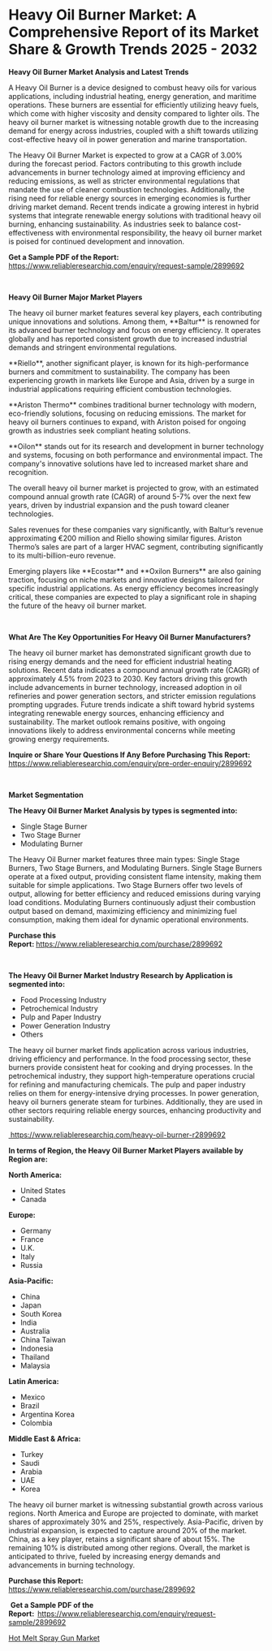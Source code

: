 <p><h1>Heavy Oil Burner Market: A Comprehensive Report of its Market Share & Growth Trends 2025 - 2032</h1></p><p><strong>Heavy Oil Burner Market Analysis and Latest Trends</strong></p>
<p><p>A Heavy Oil Burner is a device designed to combust heavy oils for various applications, including industrial heating, energy generation, and maritime operations. These burners are essential for efficiently utilizing heavy fuels, which come with higher viscosity and density compared to lighter oils. The heavy oil burner market is witnessing notable growth due to the increasing demand for energy across industries, coupled with a shift towards utilizing cost-effective heavy oil in power generation and marine transportation.</p><p>The Heavy Oil Burner Market is expected to grow at a CAGR of 3.00% during the forecast period. Factors contributing to this growth include advancements in burner technology aimed at improving efficiency and reducing emissions, as well as stricter environmental regulations that mandate the use of cleaner combustion technologies. Additionally, the rising need for reliable energy sources in emerging economies is further driving market demand. Recent trends indicate a growing interest in hybrid systems that integrate renewable energy solutions with traditional heavy oil burning, enhancing sustainability. As industries seek to balance cost-effectiveness with environmental responsibility, the heavy oil burner market is poised for continued development and innovation.</p></p>
<p><strong>Get a Sample PDF of the Report:&nbsp;</strong> <a href="https://www.reliableresearchiq.com/enquiry/request-sample/2899692?utm_campaign=3106&utm_medium=2&utm_source=Github&utm_content=ia&utm_term=16032025&utm_id=heavy-oil-burner">https://www.reliableresearchiq.com/enquiry/request-sample/2899692</a></p>
<p>&nbsp;</p>
<p><strong>Heavy Oil Burner Major Market Players</strong></p>
<p><p>The heavy oil burner market features several key players, each contributing unique innovations and solutions. Among them, **Baltur** is renowned for its advanced burner technology and focus on energy efficiency. It operates globally and has reported consistent growth due to increased industrial demands and stringent environmental regulations. </p><p>**Riello**, another significant player, is known for its high-performance burners and commitment to sustainability. The company has been experiencing growth in markets like Europe and Asia, driven by a surge in industrial applications requiring efficient combustion technologies.</p><p>**Ariston Thermo** combines traditional burner technology with modern, eco-friendly solutions, focusing on reducing emissions. The market for heavy oil burners continues to expand, with Ariston poised for ongoing growth as industries seek compliant heating solutions.</p><p>**Oilon** stands out for its research and development in burner technology and systems, focusing on both performance and environmental impact. The company's innovative solutions have led to increased market share and recognition.</p><p>The overall heavy oil burner market is projected to grow, with an estimated compound annual growth rate (CAGR) of around 5-7% over the next few years, driven by industrial expansion and the push toward cleaner technologies.</p><p>Sales revenues for these companies vary significantly, with Baltur’s revenue approximating €200 million and Riello showing similar figures. Ariston Thermo’s sales are part of a larger HVAC segment, contributing significantly to its multi-billion-euro revenue.</p><p>Emerging players like **Ecostar** and **Oxilon Burners** are also gaining traction, focusing on niche markets and innovative designs tailored for specific industrial applications. As energy efficiency becomes increasingly critical, these companies are expected to play a significant role in shaping the future of the heavy oil burner market.</p></p>
<p>&nbsp;</p>
<p><strong>What Are The Key Opportunities For Heavy Oil Burner Manufacturers?</strong></p>
<p><p>The heavy oil burner market has demonstrated significant growth due to rising energy demands and the need for efficient industrial heating solutions. Recent data indicates a compound annual growth rate (CAGR) of approximately 4.5% from 2023 to 2030. Key factors driving this growth include advancements in burner technology, increased adoption in oil refineries and power generation sectors, and stricter emission regulations prompting upgrades. Future trends indicate a shift toward hybrid systems integrating renewable energy sources, enhancing efficiency and sustainability. The market outlook remains positive, with ongoing innovations likely to address environmental concerns while meeting growing energy requirements.</p></p>
<p><strong>Inquire or Share Your Questions If Any Before Purchasing This Report:</strong> <a href="https://www.reliableresearchiq.com/enquiry/pre-order-enquiry/2899692?utm_campaign=3106&utm_medium=2&utm_source=Github&utm_content=ia&utm_term=16032025&utm_id=heavy-oil-burner">https://www.reliableresearchiq.com/enquiry/pre-order-enquiry/2899692</a></p>
<p>&nbsp;</p>
<p><strong>Market Segmentation</strong></p>
<p><strong>The Heavy Oil Burner Market Analysis by types is segmented into:</strong></p>
<p><ul><li>Single Stage Burner</li><li>Two Stage Burner</li><li>Modulating Burner</li></ul></p>
<p><p>The Heavy Oil Burner market features three main types: Single Stage Burners, Two Stage Burners, and Modulating Burners. Single Stage Burners operate at a fixed output, providing consistent flame intensity, making them suitable for simple applications. Two Stage Burners offer two levels of output, allowing for better efficiency and reduced emissions during varying load conditions. Modulating Burners continuously adjust their combustion output based on demand, maximizing efficiency and minimizing fuel consumption, making them ideal for dynamic operational environments.</p></p>
<p><strong>Purchase this Report:&nbsp;</strong><a href="https://www.reliableresearchiq.com/purchase/2899692?utm_campaign=3106&utm_medium=2&utm_source=Github&utm_content=ia&utm_term=16032025&utm_id=heavy-oil-burner">https://www.reliableresearchiq.com/purchase/2899692</a></p>
<p>&nbsp;</p>
<p><strong>The Heavy Oil Burner Market Industry Research by Application is segmented into:</strong></p>
<p><ul><li>Food Processing Industry</li><li>Petrochemical Industry</li><li>Pulp and Paper Industry</li><li>Power Generation Industry</li><li>Others</li></ul></p>
<p><p>The heavy oil burner market finds application across various industries, driving efficiency and performance. In the food processing sector, these burners provide consistent heat for cooking and drying processes. In the petrochemical industry, they support high-temperature operations crucial for refining and manufacturing chemicals. The pulp and paper industry relies on them for energy-intensive drying processes. In power generation, heavy oil burners generate steam for turbines. Additionally, they are used in other sectors requiring reliable energy sources, enhancing productivity and sustainability.</p></p>
<p><a href="https://www.reliableresearchiq.com/heavy-oil-burner-r2899692?utm_campaign=3106&utm_medium=2&utm_source=Github&utm_content=ia&utm_term=16032025&utm_id=heavy-oil-burner">&nbsp;https://www.reliableresearchiq.com/heavy-oil-burner-r2899692</a></p>
<p><strong>In terms of Region, the Heavy Oil Burner Market Players available by Region are:</strong></p>
<p>
    <p> <strong> North America: </strong>
        <ul>
            <li>United States</li>
            <li>Canada</li>
        </ul>
        </p> 
    <p> <strong> Europe: </strong>
        <ul>
            <li>Germany</li>
            <li>France</li>
            <li>U.K.</li>
            <li>Italy</li>
            <li>Russia</li>
        </ul>
        </p> 
    <p> <strong> Asia-Pacific: </strong>
        <ul>
            <li>China</li>
            <li>Japan</li>
            <li>South Korea</li>
            <li>India</li>
            <li>Australia</li>
            <li>China Taiwan</li>
            <li>Indonesia</li>
            <li>Thailand</li>
            <li>Malaysia</li>
        </ul>
        </p> 
    <p> <strong> Latin America: </strong>
        <ul>
            <li>Mexico</li>
            <li>Brazil</li>
            <li>Argentina Korea</li>
            <li>Colombia</li>
        </ul>
        </p> 
    <p> <strong> Middle East & Africa: </strong>
        <ul>
            <li>Turkey</li>
            <li>Saudi</li>
            <li>Arabia</li>
            <li>UAE</li>
            <li>Korea</li>
        </ul>
    </p>
    </p>
<p><p>The heavy oil burner market is witnessing substantial growth across various regions. North America and Europe are projected to dominate, with market shares of approximately 30% and 25%, respectively. Asia-Pacific, driven by industrial expansion, is expected to capture around 20% of the market. China, as a key player, retains a significant share of about 15%. The remaining 10% is distributed among other regions. Overall, the market is anticipated to thrive, fueled by increasing energy demands and advancements in burning technology.</p></p>
<p><strong>Purchase this Report: </strong><a href="https://www.reliableresearchiq.com/purchase/2899692?utm_campaign=3106&utm_medium=2&utm_source=Github&utm_content=ia&utm_term=16032025&utm_id=heavy-oil-burner">https://www.reliableresearchiq.com/purchase/2899692</a></p>
<p>&nbsp;<strong>Get a Sample PDF of the Report:&nbsp;&nbsp;</strong><a href="https://www.reliableresearchiq.com/enquiry/request-sample/2899692?utm_campaign=3106&utm_medium=2&utm_source=Github&utm_content=ia&utm_term=16032025&utm_id=heavy-oil-burner">https://www.reliableresearchiq.com/enquiry/request-sample/2899692</a></p>
<p><strong></strong></p>
<p><p><a href="https://github.com/zurubting/Market-Research-Report-List-1/blob/main/hot-melt-spray-gun-market.md?utm_campaign=3106&utm_medium=2&utm_source=Github&utm_content=ia&utm_term=16032025&utm_id=heavy-oil-burner">Hot Melt Spray Gun Market</a></p></p>